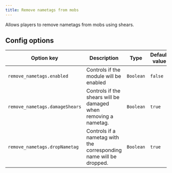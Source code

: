 ```yaml
---
title: Remove nametags from mobs
---
```

Allows players to remove nametags from mobs using shears.

## Config options

| Option key                     | Description                                                        | Type      | Default value | Possible values |
|--------------------------------|--------------------------------------------------------------------|-----------|---------------|-----------------|
| `remove_nametags.enabled`      | Controls if the module will be enabled                             | `Boolean` | `false`       | `true/false`    |
| `remove_nametags.damageShears` | Controls if the shears will be damaged when removing a nametag.    | `Boolean` | `true`        | `true/false`    |
| `remove_nametags.dropNametag`  | Controls if a nametag with the corresponding name will be dropped. | `Boolean` | `true`        | `true/false`    |